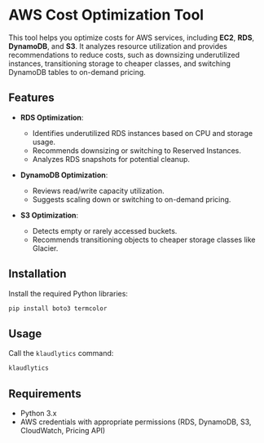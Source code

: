 # **AWS Cost Optimization Tool**

This tool helps you optimize costs for AWS services, including **EC2**, **RDS**, **DynamoDB**, and **S3**. It analyzes resource utilization and provides recommendations to reduce costs, such as downsizing underutilized instances, transitioning storage to cheaper classes, and switching DynamoDB tables to on-demand pricing.

## **Features**

- **RDS Optimization**:
  - Identifies underutilized RDS instances based on CPU and storage usage.
  - Recommends downsizing or switching to Reserved Instances.
  - Analyzes RDS snapshots for potential cleanup.
  
- **DynamoDB Optimization**:
  - Reviews read/write capacity utilization.
  - Suggests scaling down or switching to on-demand pricing.
  
- **S3 Optimization**:
  - Detects empty or rarely accessed buckets.
  - Recommends transitioning objects to cheaper storage classes like Glacier.

## **Installation**

Install the required Python libraries:

```bash
pip install boto3 termcolor
```

## **Usage**

Call the `klaudlytics` command:

```python
klaudlytics
```

## **Requirements**
- Python 3.x
- AWS credentials with appropriate permissions (RDS, DynamoDB, S3, CloudWatch, Pricing API)
